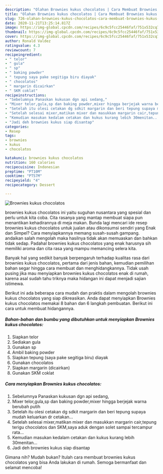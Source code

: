 ```yaml
---
description: "Olahan Brownies kukus chocolatos | Cara Membuat Brownies kukus chocolatos Yang Bisa Manjain Lidah"
title: "Olahan Brownies kukus chocolatos | Cara Membuat Brownies kukus chocolatos Yang Bisa Manjain Lidah"
slug: 726-olahan-brownies-kukus-chocolatos-cara-membuat-brownies-kukus-chocolatos-yang-bisa-manjain-lidah
date: 2020-11-21T13:25:14.817Z
image: https://img-global.cpcdn.com/recipes/6c9c5fcc25446faf/751x532cq70/brownies-kukus-chocolatos-foto-resep-utama.jpg
thumbnail: https://img-global.cpcdn.com/recipes/6c9c5fcc25446faf/751x532cq70/brownies-kukus-chocolatos-foto-resep-utama.jpg
cover: https://img-global.cpcdn.com/recipes/6c9c5fcc25446faf/751x532cq70/brownies-kukus-chocolatos-foto-resep-utama.jpg
author: Ronald Valdez
ratingvalue: 4.3
reviewcount: 7
recipeingredient:
- " telor"
- " gula"
- " sp"
- " baking powder"
- " tepung saya pake segitiga biru diayak"
- " chocolatos"
- " margarin dicairkan"
- " SKM coklat"
recipeinstructions:
- "Sebelumnya Panaskan kukusan dgn api sedang,"
- "Mixer telor,gula,sp dan baking powder,mixer hingga berjejak warna berubah putih"
- "Setelah itu olesi cetakan dg sdkit margarin dan beri tepung supaya mudah keluarkan dr cetakan..."
- "Setelah selesai mixer,matikan mixer dan masukkan margarin cair,tepung terigu chocolatos dan SKM,saya aduk dengan solet sampai tercampur rata..."
- "Kemudian masukan kedalam cetakan dan kukus kurang lebih 30menitan..."
- "Jadi deh brownies kukus siap disantap"
categories:
- Resep
tags:
- brownies
- kukus
- chocolatos

katakunci: brownies kukus chocolatos 
nutrition: 160 calories
recipecuisine: Indonesian
preptime: "PT10M"
cooktime: "PT57M"
recipeyield: "4"
recipecategory: Dessert

---
```



![Brownies kukus chocolatos](https://img-global.cpcdn.com/recipes/6c9c5fcc25446faf/751x532cq70/brownies-kukus-chocolatos-foto-resep-utama.jpg)


brownies kukus chocolatos ini yaitu suguhan nusantara yang spesial dan perlu untuk kita coba. Cita rasanya yang mantap membuat siapa pun menantikan kehadirannya di meja makan.
Bunda lagi mencari ide resep brownies kukus chocolatos untuk jualan atau dikonsumsi sendiri yang Enak dan Simpel? Cara menyiapkannya memang susah-susah gampang. andaikan salah mengolah maka hasilnya tidak akan memuaskan dan bahkan tidak sedap. Padahal brownies kukus chocolatos yang enak harusnya sih memiliki aroma dan cita rasa yang mampu memancing selera kita.



Banyak hal yang sedikit banyak berpengaruh terhadap kualitas rasa dari brownies kukus chocolatos, pertama dari jenis bahan, kemudian pemilihan bahan segar hingga cara membuat dan menghidangkannya. Tidak usah pusing jika mau menyiapkan brownies kukus chocolatos enak di rumah, karena asal sudah tahu triknya maka hidangan ini dapat menjadi sajian istimewa.


Berikut ini ada beberapa cara mudah dan praktis dalam mengolah brownies kukus chocolatos yang siap dikreasikan. Anda dapat menyiapkan Brownies kukus chocolatos memakai 8 bahan dan 6 langkah pembuatan. Berikut ini cara untuk membuat hidangannya.

<!--inarticleads1-->

##### Bahan-bahan dan bumbu yang dibutuhkan untuk menyiapkan Brownies kukus chocolatos:

1. Siapkan  telor
1. Sediakan  gula
1. Gunakan  sp
1. Ambil  baking powder
1. Siapkan  tepung (saya pake segitiga biru) diayak
1. Gunakan  chocolatos
1. Siapkan  margarin (dicairkan)
1. Gunakan  SKM coklat




<!--inarticleads2-->

##### Cara menyiapkan Brownies kukus chocolatos:

1. Sebelumnya Panaskan kukusan dgn api sedang,
1. Mixer telor,gula,sp dan baking powder,mixer hingga berjejak warna berubah putih
1. Setelah itu olesi cetakan dg sdkit margarin dan beri tepung supaya mudah keluarkan dr cetakan...
1. Setelah selesai mixer,matikan mixer dan masukkan margarin cair,tepung terigu chocolatos dan SKM,saya aduk dengan solet sampai tercampur rata...
1. Kemudian masukan kedalam cetakan dan kukus kurang lebih 30menitan...
1. Jadi deh brownies kukus siap disantap




Gimana nih? Mudah bukan? Itulah cara membuat brownies kukus chocolatos yang bisa Anda lakukan di rumah. Semoga bermanfaat dan selamat mencoba!
